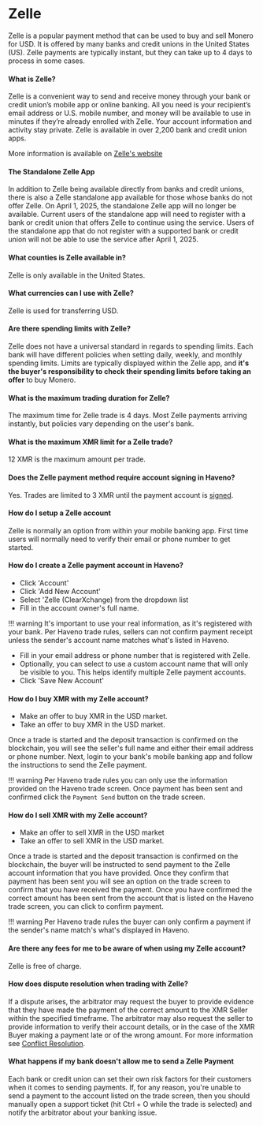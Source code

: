 # Zelle

Zelle is a popular payment method that can be used to buy and sell Monero for USD. It is offered by many banks and credit unions in the United States (US). Zelle payments are typically instant, but they can take up to 4 days to process in some cases.

#### What is Zelle?

Zelle is a convenient way to send and receive money through your bank or credit union’s mobile app or online banking. All you need is your recipient’s email address or U.S. mobile number, and money will be available to use in minutes if they’re already enrolled with Zelle. Your account information and activity stay private. Zelle is available in over 2,200 bank and credit union apps.

More information is available on [Zelle's website](https://www.zellepay.com/faq/top-zelle-questions)

#### The Standalone Zelle App

In addition to Zelle being available directly from banks and credit unions, there is also a Zelle standalone app available for those whose banks do not offer Zelle. On April 1, 2025, the standalone Zelle app will no longer be available. Current users of the standalone app will need to register with a bank or credit union that offers Zelle to continue using the service. Users of the standalone app that do not register with a supported bank or credit union will not be able to use the service after April 1, 2025.

#### What counties is Zelle available in?

Zelle is only available in the United States.

#### What currencies can I use with Zelle?

Zelle is used for transferring USD.

#### Are there spending limits with Zelle?

Zelle does not have a universal standard in regards to spending limits. Each bank will have different policies when setting daily, weekly, and monthly spending limits. Limits are typically displayed within the Zelle app, and **it's the buyer's responsibility to check their spending limits before taking an offer** to buy Monero.

#### What is the maximum trading duration for Zelle?

The maximum time for Zelle trade is 4 days. Most Zelle payments arriving instantly, but policies vary depending on the user's bank.

#### What is the maximum XMR limit for a Zelle trade?

12 XMR is the maximum amount per trade.

#### Does the Zelle payment method require account signing in Haveno?

Yes. Trades are limited to 3 XMR until the payment account is [signed](../account_limits.md/#account-signing).

#### How do I setup a Zelle account

Zelle is normally an option from within your mobile banking app. First time users will normally need to verify their email or phone number to get started.

#### How do I create a Zelle payment account in Haveno?

- Click 'Account'
- Click 'Add New Account'
- Select 'Zelle (ClearXchange) from the dropdown list
- Fill in the account owner's full name.

!!! warning
    It's important to use your real information, as it's registered with your bank. Per Haveno trade rules, sellers can not confirm payment receipt unless the sender's account name matches what's listed in Haveno.

- Fill in your email address or phone number that is registered with Zelle.
- Optionally, you can select to use a custom account name that will only be visible to you. This helps identify multiple Zelle payment accounts.
- Click 'Save New Account'

#### How do I buy XMR with my Zelle account?

- Make an offer to buy XMR in the USD market.
- Take an offer to buy XMR in the USD market.

Once a trade is started and the deposit transaction is confirmed on the blockchain, you will see the seller's full name and either their email address or phone number. Next, login to your bank's mobile banking app and follow the instructions to send the Zelle payment.

!!! warning
    Per Haveno trade rules you can only use the information provided on the Haveno trade screen. Once payment has been sent and confirmed click the `Payment Send` button on the trade screen.

#### How do I sell XMR with my Zelle account?

- Make an offer to sell XMR in the USD market
- Take an offer to sell XMR in the USD market.

Once a trade is started and the deposit transaction is confirmed on the blockchain, the buyer will be instructed to send payment to the Zelle account information that you have provided. Once they confirm that payment has been sent you will see an option on the trade screen to confirm that you have received the payment. Once you have confirmed the correct amount has been sent from the account that is listed on the Haveno trade screen, you can click to confirm payment.

!!! warning
    Per Haveno trade rules the buyer can only confirm a payment if the sender's name match's what's displayed in Haveno.

#### Are there any fees for me to be aware of when using my Zelle account?

Zelle is free of charge.

#### How does dispute resolution when trading with Zelle?

If a dispute arises, the arbitrator may request the buyer to provide evidence that they have made the payment of the correct amount to the XMR Seller within the specified timeframe. The arbitrator may also request the seller to provide information to verify their account details, or in the case of the XMR Buyer making a payment late or of the wrong amount. For more information see [Conflict Resolution](../conflict-resolution.md).

#### What happens if my bank doesn't allow me to send a Zelle Payment

Each bank or credit union can set their own risk factors for their customers when it comes to sending payments. If, for any reason, you're unable to send a payment to the account listed on the trade screen, then you should manually open a support ticket (hit Ctrl + O while the trade is selected) and notify the arbitrator about your banking issue.

